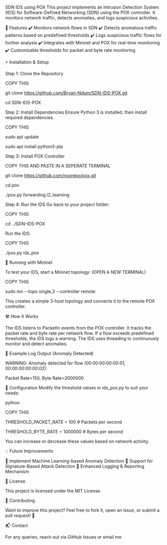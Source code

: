 SDN IDS using POX
This project implements an Intrusion Detection System (IDS) for Software-Defined Networking (SDN) using the POX controller. It monitors network traffic, detects anomalies, and logs suspicious activities.

📌 Features
✔️ Monitors network flows in SDN
✔️ Detects anomalous traffic patterns based on predefined thresholds
✔️ Logs suspicious traffic flows for further analysis
✔️ Integrates with Mininet and POX for real-time monitoring
✔️ Customizable thresholds for packet and byte rate monitoring

⚡ Installation & Setup

Step 1: 
Clone the Repository

COPY THIS

git clone https://github.com/Bryan-Ndum/SDN-IDS-POX.git

cd SDN-IDS-POX

Step 2: Install Dependencies
Ensure Python 3 is installed, then install required dependencies.

COPY THIS

sudo apt update

sudo apt install python3-pip

Step 3: Install POX Controller

COPY THIS AND PASTE IN A SEPERATE TERMINAL

git clone https://github.com/noxrepo/pox.git

cd pox

./pox.py forwarding.l2_learning


Step 4: Run the IDS
Go back to your project folder:

COPY THIS

cd ../SDN-IDS-POX

Run the IDS:

COPY THIS

./pox.py ids_pox

🔧 Running with Mininet

To test your IDS, start a Mininet topology: (OPEN A NEW TERMINAL)

COPY THIS

sudo mn --topo single,3 --controller remote

This creates a simple 3-host topology and connects it to the remote POX controller.

🛠 How It Works

The IDS listens to PacketIn events from the POX controller.
It tracks the packet rate and byte rate per network flow.
If a flow exceeds predefined thresholds, the IDS logs a warning.
The IDS uses threading to continuously monitor and detect anomalies.

🚨 Example Log Output (Anomaly Detected)

WARNING: Anomaly detected for flow (00:00:00:00:00:01, 00:00:00:00:00:02):

Packet Rate=150, Byte Rate=2000000

📝 Configuration
Modify the threshold values in ids_pox.py to suit your needs:

python

COPY THIS

THRESHOLD_PACKET_RATE = 100  # Packets per second

THRESHOLD_BYTE_RATE = 1000000  # Bytes per second

You can increase or decrease these values based on network activity.

💡 Future Improvements

🚀 Implement Machine Learning-based Anomaly Detection
🚀 Support for Signature-Based Attack Detection
🚀 Enhanced Logging & Reporting Mechanism

📜 License

This project is licensed under the MIT License.

🤝 Contributing

Want to improve this project? Feel free to fork it, open an issue, or submit a pull request! 🎯

📬 Contact

For any queries, reach out via GitHub Issues or email me

